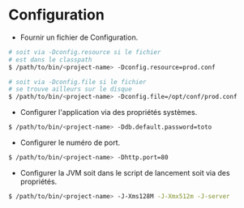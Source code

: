 # Configuration

* Fournir un fichier de Configuration.

```bash
# soit via -Dconfig.resource si le fichier
# est dans le classpath
$ /path/to/bin/<project-name> -Dconfig.resource=prod.conf

# soit via -Dconfig.file si le fichier
# se trouve ailleurs sur le disque
$ /path/to/bin/<project-name> -Dconfig.file=/opt/conf/prod.conf
```

* Configurer l'application via des propriétés systèmes.

```bash
$ /path/to/bin/<project-name> -Ddb.default.password=toto
```

* Configurer le numéro de port.

```bash
$ /path/to/bin/<project-name> -Dhttp.port=80
```

* Configurer la JVM soit dans le script de lancement soit via des propriétés.

```bash
$ /path/to/bin/<project-name> -J-Xms128M -J-Xmx512m -J-server
```
